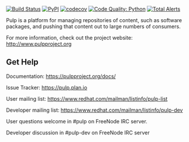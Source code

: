 [![Build Status](https://travis-ci.org/pulp/pulp.svg)](https://travis-ci.org/pulp/pulp)
[![PyPI](https://img.shields.io/pypi/pyversions/pulpcore.svg)](https://pypi.python.org/pypi/pulpcore)
[![codecov](https://codecov.io/gh/pulp/pulp/branch/master/graph/badge.svg)](https://codecov.io/gh/pulp/pulp/branch/master)
[![Code Quality: Python](https://img.shields.io/lgtm/grade/python/g/pulp/pulp.svg?logo=lgtm&logoWidth=18)](https://lgtm.com/projects/g/pulp/pulp/context:python)
[![Total Alerts](https://img.shields.io/lgtm/alerts/g/pulp/pulp.svg?logo=lgtm&logoWidth=18)](https://lgtm.com/projects/g/pulp/pulp/alerts)

Pulp is a platform for managing repositories of content, such as software
packages, and pushing that content out to large numbers of consumers.

For more information, check out the project website: http://www.pulpproject.org

Get Help
--------

Documentation: https://pulpproject.org/docs/

Issue Tracker: https://pulp.plan.io

User mailing list: https://www.redhat.com/mailman/listinfo/pulp-list

Developer mailing list: https://www.redhat.com/mailman/listinfo/pulp-dev

User questions welcome in #pulp on FreeNode IRC server.

Developer discussion in #pulp-dev on FreeNode IRC server
